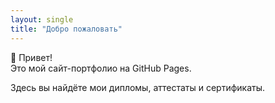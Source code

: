 ```yaml
---
layout: single
title: "Добро пожаловать"
---
```


👋 Привет!  
Это мой сайт-портфолио на GitHub Pages.  

Здесь вы найдёте мои дипломы, аттестаты и сертификаты.

